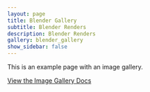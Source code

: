```yaml
---
layout: page
title: Blender Gallery
subtitle: Blender Renders
description: Blender Renders 
gallery: blender_gallery
show_sidebar: false
---
```


This is an example page with an image gallery. 

[View the Image Gallery Docs](/bulma-clean-theme/docs/page-components/image-gallery/)